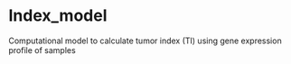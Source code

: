 # Index_model
Computational model to calculate tumor index (TI) using gene expression profile of samples
